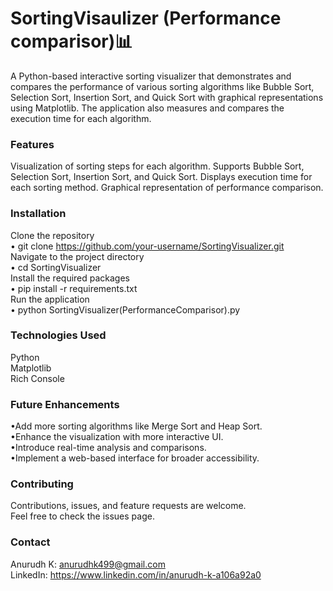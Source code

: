 # SortingVisaulizer (Performance comparisor)📊
A Python-based interactive sorting visualizer that demonstrates and compares the performance of various sorting algorithms like Bubble Sort, Selection Sort, Insertion Sort, and Quick Sort with graphical representations using Matplotlib. The application also measures and compares the execution time for each algorithm.

### Features  
Visualization of sorting steps for each algorithm.
Supports Bubble Sort, Selection Sort, Insertion Sort, and Quick Sort.
Displays execution time for each sorting method.
Graphical representation of performance comparison.

### Installation  
Clone the repository   
 • git clone https://github.com/your-username/SortingVisualizer.git    
Navigate to the project directory  
 • cd SortingVisualizer  
Install the required packages  
 • pip install -r requirements.txt  
Run the application  
 • python SortingVisualizer(PerformanceComparisor).py  

### Technologies Used  
Python  
Matplotlib  
Rich Console  

### Future Enhancements  
•Add more sorting algorithms like Merge Sort and Heap Sort.  
•Enhance the visualization with more interactive UI.  
•Introduce real-time analysis and comparisons.  
•Implement a web-based interface for broader accessibility.  

### Contributing  
Contributions, issues, and feature requests are welcome.  
Feel free to check the issues page.

### Contact  
Anurudh K: anurudhk499@gmail.com  
LinkedIn: https://www.linkedin.com/in/anurudh-k-a106a92a0
